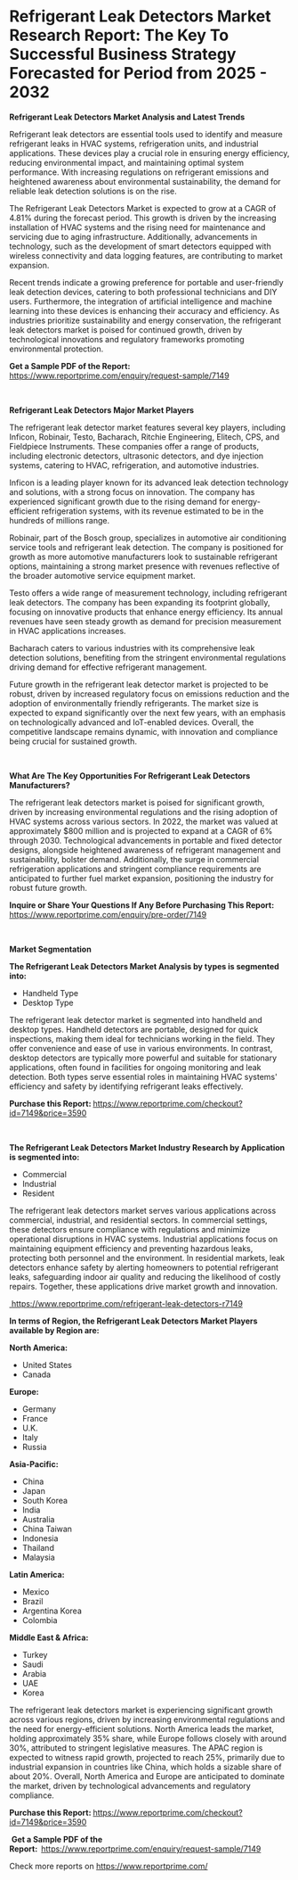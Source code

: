 <p><h1>Refrigerant Leak Detectors Market Research Report: The Key To Successful Business Strategy Forecasted for Period from 2025 - 2032</h1></p><p><strong>Refrigerant Leak Detectors Market Analysis and Latest Trends</strong></p>
<p><p>Refrigerant leak detectors are essential tools used to identify and measure refrigerant leaks in HVAC systems, refrigeration units, and industrial applications. These devices play a crucial role in ensuring energy efficiency, reducing environmental impact, and maintaining optimal system performance. With increasing regulations on refrigerant emissions and heightened awareness about environmental sustainability, the demand for reliable leak detection solutions is on the rise.</p><p>The Refrigerant Leak Detectors Market is expected to grow at a CAGR of 4.81% during the forecast period. This growth is driven by the increasing installation of HVAC systems and the rising need for maintenance and servicing due to aging infrastructure. Additionally, advancements in technology, such as the development of smart detectors equipped with wireless connectivity and data logging features, are contributing to market expansion.</p><p>Recent trends indicate a growing preference for portable and user-friendly leak detection devices, catering to both professional technicians and DIY users. Furthermore, the integration of artificial intelligence and machine learning into these devices is enhancing their accuracy and efficiency. As industries prioritize sustainability and energy conservation, the refrigerant leak detectors market is poised for continued growth, driven by technological innovations and regulatory frameworks promoting environmental protection.</p></p>
<p><strong>Get a Sample PDF of the Report:&nbsp;</strong> <a href="https://www.reportprime.com/enquiry/request-sample/7149?utm_campaign=3097&utm_medium=2&utm_source=Github&utm_content=ia&utm_term=19032025&utm_id=refrigerant-leak-detectors">https://www.reportprime.com/enquiry/request-sample/7149</a></p>
<p>&nbsp;</p>
<p><strong>Refrigerant Leak Detectors Major Market Players</strong></p>
<p><p>The refrigerant leak detector market features several key players, including Inficon, Robinair, Testo, Bacharach, Ritchie Engineering, Elitech, CPS, and Fieldpiece Instruments. These companies offer a range of products, including electronic detectors, ultrasonic detectors, and dye injection systems, catering to HVAC, refrigeration, and automotive industries.</p><p>Inficon is a leading player known for its advanced leak detection technology and solutions, with a strong focus on innovation. The company has experienced significant growth due to the rising demand for energy-efficient refrigeration systems, with its revenue estimated to be in the hundreds of millions range.</p><p>Robinair, part of the Bosch group, specializes in automotive air conditioning service tools and refrigerant leak detection. The company is positioned for growth as more automotive manufacturers look to sustainable refrigerant options, maintaining a strong market presence with revenues reflective of the broader automotive service equipment market.</p><p>Testo offers a wide range of measurement technology, including refrigerant leak detectors. The company has been expanding its footprint globally, focusing on innovative products that enhance energy efficiency. Its annual revenues have seen steady growth as demand for precision measurement in HVAC applications increases.</p><p>Bacharach caters to various industries with its comprehensive leak detection solutions, benefiting from the stringent environmental regulations driving demand for effective refrigerant management.</p><p>Future growth in the refrigerant leak detector market is projected to be robust, driven by increased regulatory focus on emissions reduction and the adoption of environmentally friendly refrigerants. The market size is expected to expand significantly over the next few years, with an emphasis on technologically advanced and IoT-enabled devices. Overall, the competitive landscape remains dynamic, with innovation and compliance being crucial for sustained growth.</p></p>
<p>&nbsp;</p>
<p><strong>What Are The Key Opportunities For Refrigerant Leak Detectors Manufacturers?</strong></p>
<p><p>The refrigerant leak detectors market is poised for significant growth, driven by increasing environmental regulations and the rising adoption of HVAC systems across various sectors. In 2022, the market was valued at approximately $800 million and is projected to expand at a CAGR of 6% through 2030. Technological advancements in portable and fixed detector designs, alongside heightened awareness of refrigerant management and sustainability, bolster demand. Additionally, the surge in commercial refrigeration applications and stringent compliance requirements are anticipated to further fuel market expansion, positioning the industry for robust future growth.</p></p>
<p><strong>Inquire or Share Your Questions If Any Before Purchasing This Report:</strong> <a href="https://www.reportprime.com/enquiry/pre-order/7149?utm_campaign=3097&utm_medium=2&utm_source=Github&utm_content=ia&utm_term=19032025&utm_id=refrigerant-leak-detectors">https://www.reportprime.com/enquiry/pre-order/7149</a></p>
<p>&nbsp;</p>
<p><strong>Market Segmentation</strong></p>
<p><strong>The Refrigerant Leak Detectors Market Analysis by types is segmented into:</strong></p>
<p><ul><li>Handheld Type</li><li>Desktop Type</li></ul></p>
<p><p>The refrigerant leak detector market is segmented into handheld and desktop types. Handheld detectors are portable, designed for quick inspections, making them ideal for technicians working in the field. They offer convenience and ease of use in various environments. In contrast, desktop detectors are typically more powerful and suitable for stationary applications, often found in facilities for ongoing monitoring and leak detection. Both types serve essential roles in maintaining HVAC systems' efficiency and safety by identifying refrigerant leaks effectively.</p></p>
<p><strong>Purchase this Report:&nbsp;</strong><a href="https://www.reportprime.com/checkout?id=7149&price=3590&utm_campaign=3097&utm_medium=2&utm_source=Github&utm_content=ia&utm_term=19032025&utm_id=refrigerant-leak-detectors">https://www.reportprime.com/checkout?id=7149&price=3590</a></p>
<p>&nbsp;</p>
<p><strong>The Refrigerant Leak Detectors Market Industry Research by Application is segmented into:</strong></p>
<p><ul><li>Commercial</li><li>Industrial</li><li>Resident</li></ul></p>
<p><p>The refrigerant leak detectors market serves various applications across commercial, industrial, and residential sectors. In commercial settings, these detectors ensure compliance with regulations and minimize operational disruptions in HVAC systems. Industrial applications focus on maintaining equipment efficiency and preventing hazardous leaks, protecting both personnel and the environment. In residential markets, leak detectors enhance safety by alerting homeowners to potential refrigerant leaks, safeguarding indoor air quality and reducing the likelihood of costly repairs. Together, these applications drive market growth and innovation.</p></p>
<p><a href="https://www.reportprime.com/refrigerant-leak-detectors-r7149?utm_campaign=3097&utm_medium=2&utm_source=Github&utm_content=ia&utm_term=19032025&utm_id=refrigerant-leak-detectors">&nbsp;https://www.reportprime.com/refrigerant-leak-detectors-r7149</a></p>
<p><strong>In terms of Region, the Refrigerant Leak Detectors Market Players available by Region are:</strong></p>
<p>
    <p> <strong> North America: </strong>
        <ul>
            <li>United States</li>
            <li>Canada</li>
        </ul>
        </p> 
    <p> <strong> Europe: </strong>
        <ul>
            <li>Germany</li>
            <li>France</li>
            <li>U.K.</li>
            <li>Italy</li>
            <li>Russia</li>
        </ul>
        </p> 
    <p> <strong> Asia-Pacific: </strong>
        <ul>
            <li>China</li>
            <li>Japan</li>
            <li>South Korea</li>
            <li>India</li>
            <li>Australia</li>
            <li>China Taiwan</li>
            <li>Indonesia</li>
            <li>Thailand</li>
            <li>Malaysia</li>
        </ul>
        </p> 
    <p> <strong> Latin America: </strong>
        <ul>
            <li>Mexico</li>
            <li>Brazil</li>
            <li>Argentina Korea</li>
            <li>Colombia</li>
        </ul>
        </p> 
    <p> <strong> Middle East & Africa: </strong>
        <ul>
            <li>Turkey</li>
            <li>Saudi</li>
            <li>Arabia</li>
            <li>UAE</li>
            <li>Korea</li>
        </ul>
    </p>
    </p>
<p><p>The refrigerant leak detectors market is experiencing significant growth across various regions, driven by increasing environmental regulations and the need for energy-efficient solutions. North America leads the market, holding approximately 35% share, while Europe follows closely with around 30%, attributed to stringent legislative measures. The APAC region is expected to witness rapid growth, projected to reach 25%, primarily due to industrial expansion in countries like China, which holds a sizable share of about 20%. Overall, North America and Europe are anticipated to dominate the market, driven by technological advancements and regulatory compliance.</p></p>
<p><strong>Purchase this Report: </strong><a href="https://www.reportprime.com/checkout?id=7149&price=3590&utm_campaign=3097&utm_medium=2&utm_source=Github&utm_content=ia&utm_term=19032025&utm_id=refrigerant-leak-detectors">https://www.reportprime.com/checkout?id=7149&price=3590</a></p>
<p>&nbsp;<strong>Get a Sample PDF of the Report:&nbsp;&nbsp;</strong><a href="https://www.reportprime.com/enquiry/request-sample/7149?utm_campaign=3097&utm_medium=2&utm_source=Github&utm_content=ia&utm_term=19032025&utm_id=refrigerant-leak-detectors">https://www.reportprime.com/enquiry/request-sample/7149</a></p>
<p><strong></strong></p>
<p>Check more reports on <a href="https://www.reportprime.com/?utm_campaign=3097&utm_medium=2&utm_source=Github&utm_content=ia&utm_term=19032025&utm_id=refrigerant-leak-detectors">https://www.reportprime.com/</a></p>